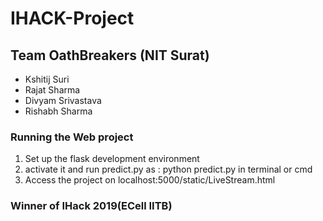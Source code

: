 # IHACK-Project
## Team OathBreakers (NIT Surat)
- Kshitij Suri
- Rajat Sharma
- Divyam Srivastava
- Rishabh Sharma

### Running the Web project

1. Set up the flask development environment
2. activate it and run predict.py as : python predict.py in terminal or cmd
3. Access the project on localhost:5000/static/LiveStream.html



### Winner of IHack 2019(ECell IITB)

